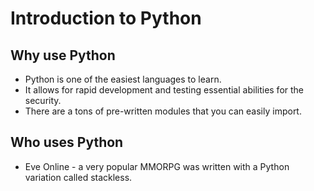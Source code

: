 # Introduction to Python
## Why use Python
- Python is one of the easiest languages to learn.
- It allows for rapid development and testing essential abilities for the security.
- There are a tons of pre-written modules that you can easily import.

## Who uses Python
- Eve Online - a very popular MMORPG was written with a Python variation called stackless.
<!--stackedit_data:
eyJoaXN0b3J5IjpbLTQyNjI4ODUyM119
-->